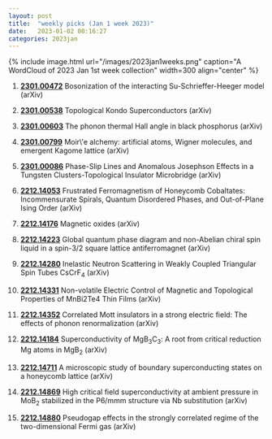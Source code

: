 ```yaml
---
layout: post
title:  "weekly picks (Jan 1 week 2023)"
date:   2023-01-02 00:16:27
categories: 2023jan
---
```


{% include image.html url="/images/2023jan1weeks.png" caption="A WordCloud of 2023 Jan 1st week collection" width=300 align="center" %}




1. **[2301.00472](http://arxiv.org/abs/2301.00472)** Bosonization of the interacting Su-Schrieffer-Heeger model (arXiv)

1. **[2301.00538](http://arxiv.org/abs/2301.00538)** Topological Kondo Superconductors (arXiv)

1. **[2301.00603](http://arxiv.org/abs/2301.00603)** The phonon thermal Hall angle in black phosphorus (arXiv)

1. **[2301.00799](http://arxiv.org/abs/2301.00799)** Moir\\'e alchemy: artificial atoms, Wigner molecules, and emergent Kagome lattice (arXiv)

1. **[2301.00086](http://arxiv.org/abs/2301.00086)** Phase-Slip Lines and Anomalous Josephson Effects in a Tungsten Clusters-Topological Insulator Microbridge (arXiv)



1. **[2212.14053](http://arxiv.org/abs/2212.14053)** Frustrated Ferromagnetism of Honeycomb Cobaltates: Incommensurate Spirals, Quantum Disordered Phases, and Out-of-Plane Ising Order (arXiv)

1. **[2212.14176](http://arxiv.org/abs/2212.14176)** Magnetic oxides (arXiv)

1. **[2212.14223](http://arxiv.org/abs/2212.14223)** Global quantum phase diagram and non-Abelian chiral spin liquid in a spin-3/2 square lattice antiferromagnet (arXiv)

1. **[2212.14280](http://arxiv.org/abs/2212.14280)** Inelastic Neutron Scattering in Weakly Coupled Triangular Spin Tubes CsCrF$_4$ (arXiv)

1. **[2212.14331](http://arxiv.org/abs/2212.14331)** Non-volatile Electric Control of Magnetic and Topological Properties of MnBi2Te4 Thin Films (arXiv)

1. **[2212.14352](http://arxiv.org/abs/2212.14352)** Correlated Mott insulators in a strong electric field: The effects of phonon renormalization (arXiv)

1. **[2212.14184](http://arxiv.org/abs/2212.14184)** Superconductivity of MgB$_3$C$_3$: A root from critical reduction Mg atoms in MgB$_2$ (arXiv)

1. **[2212.14711](http://arxiv.org/abs/2212.14711)** A microscopic study of boundary superconducting states on a honeycomb lattice (arXiv)

1. **[2212.14869](http://arxiv.org/abs/2212.14869)** High critical field superconductivity at ambient pressure in MoB$_2$ stabilized in the P6/mmm structure via Nb substitution (arXiv)

1. **[2212.14880](http://arxiv.org/abs/2212.14880)** Pseudogap effects in the strongly correlated regime of the two-dimensional Fermi gas (arXiv)
